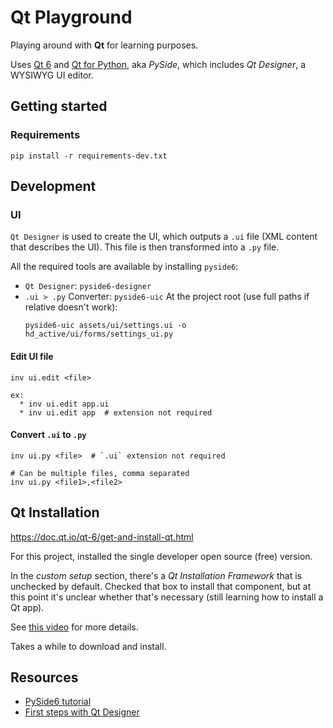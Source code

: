# Qt Playground
Playing around with **Qt** for learning purposes.

Uses [Qt 6](https://www.qt.io) and [Qt for Python](https://wiki.qt.io/Qt_for_Python), aka _PySide_,
which includes _Qt Designer_, a WYSIWYG UI editor.

## Getting started
### Requirements
```
pip install -r requirements-dev.txt
```

## Development
### UI
`Qt Designer` is used to create the UI, which outputs a `.ui` file (XML content that describes the
UI). This file is then transformed into a `.py` file.

All the required tools are available by installing `pyside6`:

* `Qt Designer`: `pyside6-designer`
* `.ui > .py` Converter: `pyside6-uic`
  At the project root (use full paths if relative doesn't work):
  ```
  pyside6-uic assets/ui/settings.ui -o hd_active/ui/forms/settings_ui.py
  ```

#### Edit UI file
```
inv ui.edit <file>

ex:
  * inv ui.edit app.ui
  * inv ui.edit app  # extension not required
```

#### Convert `.ui` to `.py`
```
inv ui.py <file>  # `.ui` extension not required

# Can be multiple files, comma separated
inv ui.py <file1>,<file2>
```

## Qt Installation
https://doc.qt.io/qt-6/get-and-install-qt.html

For this project, installed the single developer open source (free) version.

In the _custom setup_ section, there's a _Qt Installation Framework_ that is unchecked by default.
Checked that box  to install that component, but at this point it's unclear whether that's
necessary (still learning how to install a Qt app).

See [this video](https://www.youtube.com/watch?v=1pKMcwJZay4) for more details.

Takes a while to download and install.

## Resources
* [PySide6 tutorial](https://www.pythonguis.com/pyside6-tutorial/#pyside6-getting-started)
* [First steps with Qt Designer](https://www.pythonguis.com/tutorials/pyside6-first-steps-qt-designer/)
